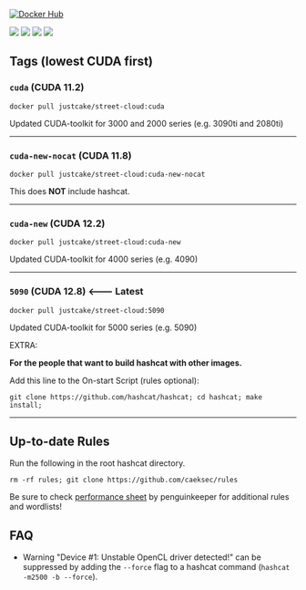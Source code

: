[![Docker Hub](http://dockeri.co/image/justcake/street-cloud)](https://hub.docker.com/r/justcake/street-cloud/)

[![](https://img.shields.io/docker/image-size/justcake/street-cloud/cuda?label=cuda)](https://hub.docker.com/r/justcake/street-cloud/tags)
[![](https://img.shields.io/docker/image-size/justcake/street-cloud/cuda?label=cuda-new-nocat)](https://hub.docker.com/r/justcake/street-cloud/tags)
[![](https://img.shields.io/docker/image-size/justcake/street-cloud/cuda?label=cuda-new)](https://hub.docker.com/r/justcake/street-cloud/tags)
[![](https://img.shields.io/docker/image-size/justcake/street-cloud/cuda?label=5090)](https://hub.docker.com/r/justcake/street-cloud/tags)

## Tags (lowest CUDA first)


### ``cuda`` (CUDA 11.2) 
```
docker pull justcake/street-cloud:cuda
```

Updated CUDA-toolkit for 3000 and 2000 series (e.g. 3090ti and 2080ti)


--- 


### ``cuda-new-nocat`` (CUDA 11.8) 
```
docker pull justcake/street-cloud:cuda-new-nocat
```

This does **NOT** include hashcat. 

--- 
### ``cuda-new`` (CUDA 12.2) 
```
docker pull justcake/street-cloud:cuda-new
```

Updated CUDA-toolkit for 4000 series (e.g. 4090)

---
### ``5090`` (CUDA 12.8) <--- Latest
```
docker pull justcake/street-cloud:5090
```
Updated CUDA-toolkit for 5000 series (e.g. 5090)


EXTRA:

**For the people that want to build hashcat with other images.**

Add this line to the On-start Script (rules optional):
```
git clone https://github.com/hashcat/hashcat; cd hashcat; make install;
```

--- 



## Up-to-date Rules
Run the following in the root hashcat directory.
```
rm -rf rules; git clone https://github.com/caeksec/rules
```
Be sure to check [performance sheet](https://docs.google.com/spreadsheets/d/1qQNwggWIWtL-m0EYrRg_vdwHOrZCY-SnWcYTwQN0fMk/edit#gid=1952927995) by penguinkeeper for additional rules and wordlists!


## FAQ

* Warning "Device #1: Unstable OpenCL driver detected!" can be suppressed by adding the `--force` flag to a hashcat command (`hashcat -m2500 -b --force`).




